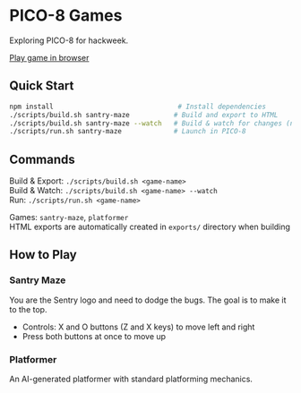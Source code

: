 # PICO-8 Games

Exploring PICO-8 for hackweek.

[Play game in browser](https://getsentry.github.io/hackweek-pico8-game)

## Quick Start

```bash
npm install                               # Install dependencies
./scripts/build.sh santry-maze           # Build and export to HTML
./scripts/build.sh santry-maze --watch   # Build & watch for changes (no auto-export)
./scripts/run.sh santry-maze             # Launch in PICO-8
```

## Commands

Build & Export: `./scripts/build.sh <game-name>`  
Build & Watch: `./scripts/build.sh <game-name> --watch`  
Run: `./scripts/run.sh <game-name>`

Games: `santry-maze`, `platformer`  
HTML exports are automatically created in `exports/` directory when building

## How to Play

### Santry Maze
You are the Sentry logo and need to dodge the bugs. The goal is to make it to the top. 
- Controls: X and O buttons (Z and X keys) to move left and right
- Press both buttons at once to move up

### Platformer
An AI-generated platformer with standard platforming mechanics.
